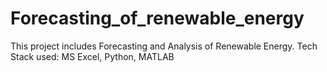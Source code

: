 # Forecasting_of_renewable_energy
This project includes Forecasting and Analysis of Renewable Energy.
Tech Stack used: MS Excel, Python, MATLAB
